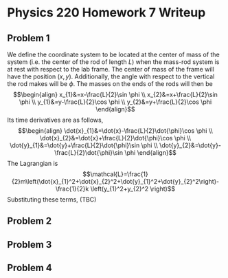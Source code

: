 # Physics 220 Homework 7 Writeup
## Problem 1
We define the coordinate system to be located at the center of mass of the system (i.e. the center of the rod of length $L$) when the mass-rod system is at rest with respect to the lab frame. The center of mass of the frame will have the position $(x,y)$. Additionally, the angle with respect to the vertical the rod makes will be $\phi$. The masses on the ends of the rods will then be $$\begin{align}
x_{1}&=x-\frac{L}{2}\sin \phi \\
x_{2}&=x+\frac{L}{2}\sin \phi \\
y_{1}&=y-\frac{L}{2}\cos \phi \\
y_{2}&=y+\frac{L}{2}\cos \phi
\end{align}$$
Its time derivatives are as follows, $$\begin{align}
\dot{x}_{1}&=\dot{x}-\frac{L}{2}\dot{\phi}\cos \phi \\
\dot{x}_{2}&=\dot{x}+\frac{L}{2}\dot{\phi}\cos \phi \\
\dot{y}_{1}&=\dot{y}+\frac{L}{2}\dot{\phi}\sin \phi \\
\dot{y}_{2}&=\dot{y}-\frac{L}{2}\dot{\phi}\sin \phi
\end{align}$$
The Lagrangian is $$\mathcal{L}=\frac{1}{2}m\left(\dot{x}_{1}^2+\dot{x}_{2}^2+\dot{y}_{1}^2+\dot{y}_{2}^2\right)-\frac{1}{2}k \left(y_{1}^2+y_{2}^2 \right)$$
Substituting these terms,
(TBC)
## Problem 2
## Problem 3
## Problem 4